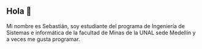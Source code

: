 ## Hola 👋
Mi nombre es Sebastián, soy estudiante del programa de Ingeniería de Sistemas e informática de la facultad de Minas de la UNAL sede Medellín y a veces me gusta programar.

<!--
**sebasz-a/sebasz-a** is a ✨ _special_ ✨ repository because its `README.md` (this file) appears on your GitHub profile.

Here are some ideas to get you started:

- 🔭 I’m currently working on ...
- 🌱 I’m currently learning ...
- 👯 I’m looking to collaborate on ...
- 🤔 I’m looking for help with ...
- 💬 Ask me about ...
- 📫 How to reach me: ...
- 😄 Pronouns: ...
- ⚡ Fun fact: ...
-->
